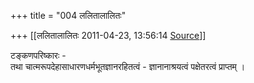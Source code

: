 +++
title = "004 ललितालालितः"

+++
[[ललितालालितः	2011-04-23, 13:56:14 [Source](https://groups.google.com/g/bvparishat/c/8oZ9Gin5ZOs)]]



टङ्कणपरिष्कारः -  
तथा चात्मरूपदेहासाधारणधर्मभूतज्ञानरहितत्वं - ज्ञानानाश्रयत्वं पक्षेतरत्वं प्राप्तम् ।  

